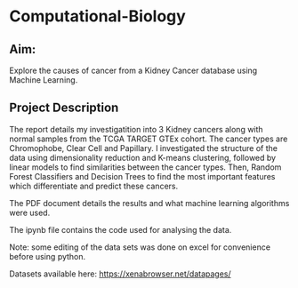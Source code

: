 # Computational-Biology

## Aim: 
Explore the causes of cancer from a Kidney Cancer database using Machine Learning.

## Project Description
The report details my investigatition into 3 Kidney cancers along with normal samples from the TCGA TARGET GTEx cohort. The cancer types are Chromophobe, Clear Cell and Papillary. I investigated the structure of the data using dimensionality reduction and K-means clustering, followed by linear models to find similarities between the cancer types. Then, Random Forest Classifiers and Decision Trees to find the most important features which differentiate and predict these cancers. 

The PDF document details the results and what machine learning algorithms were used. 

The ipynb file contains the code used for analysing the data. 

Note: some editing of the data sets was done on excel for convenience before using python.

Datasets available here: https://xenabrowser.net/datapages/
